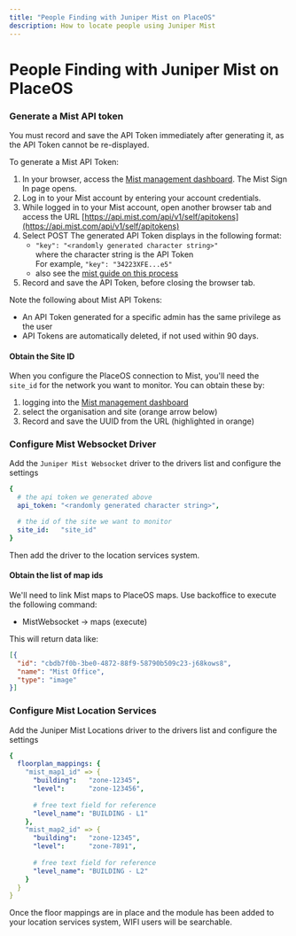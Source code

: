 ```yaml
---
title: "People Finding with Juniper Mist on PlaceOS"
description: How to locate people using Juniper Mist
---
```


# People Finding with Juniper Mist on PlaceOS

### Generate a Mist API token

You must record and save the API Token immediately after generating it, as the API Token cannot be re-displayed.

To generate a Mist API Token:

1. In your browser, access the [Mist management dashboard](https://manage.mist.com). The Mist Sign In page opens.
2. Log in to your Mist account by entering your account credentials.
3. While logged in to your Mist account, open another browser tab and access the URL [https://api.mist.com/api/v1/self/apitokens](https://api.mist.com/api/v1/self/apitokens)
4. Select POST The generated API Token displays in the following format:
   * `"key": "<randomly generated character string>"`\
     where the character string is the API Token\
     For example, `"key": "34223XFE...e5"`
   * also see the [mist guide on this process](https://api-class.mist.com/rest/create/api\_tokens/)
5. Record and save the API Token, before closing the browser tab.

Note the following about Mist API Tokens:

* An API Token generated for a specific admin has the same privilege as the user
* API Tokens are automatically deleted, if not used within 90 days.

#### Obtain the Site ID

When you configure the PlaceOS connection to Mist, you'll need the `site_id` for the network you want to monitor. You can obtain these by:

1. logging into the [Mist management dashboard](https://manage.mist.com)
2. select the organisation and site (orange arrow below)
3. Record and save the UUID from the URL (highlighted in orange)

<!-- TODO: Add screenshot - Org ID (green), Site ID (orange) -->

### Configure Mist Websocket Driver

Add the `Juniper Mist Websocket` driver to the drivers list and configure the settings

```yaml
{
  # the api token we generated above
  api_token: "<randomly generated character string>",

  # the id of the site we want to monitor
  site_id:   "site_id"
}
```

Then add the driver to the location services system.

#### Obtain the list of map ids

We'll need to link Mist maps to PlaceOS maps. Use backoffice to execute the following command:

* MistWebsocket -> maps (execute)

This will return data like:

```json
[{
  "id": "cbdb7f0b-3be0-4872-88f9-58790b509c23-j68kows8",
  "name": "Mist Office",
  "type": "image"
}]
```

### Configure Mist Location Services

Add the Juniper Mist Locations driver to the drivers list and configure the settings

```yaml
{
  floorplan_mappings: {
    "mist_map1_id" => {
      "building":   "zone-12345",
      "level":      "zone-123456",
      
      # free text field for reference
      "level_name": "BUILDING - L1"
    },
    "mist_map2_id" => {
      "building":   "zone-12345",
      "level":      "zone-7891",
      
      # free text field for reference
      "level_name": "BUILDING - L2"
    }
  }
}
```

Once the floor mappings are in place and the module has been added to your location services system, WIFI users will be searchable.
